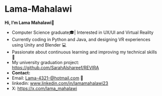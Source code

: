 # Lama-Mahalawi
**Hi, I’m Lama Mahalawi👋**
- Computer Science graduate🎓| Interested in UX/UI and Virtual Reality
- Currently coding in Python and Java, and designing VR experiences using Unity and Blender 💻
- Passionate about continuous learning and improving my technical skills 🌱
- My university graduation project: https://github.com/SarahAlshareef/REVIRA
- **Contact:**
- Email: Lama-4321-@hotmail.com 📧
- linkedin: www.linkedin.com/in/lamamahalawi23
- X: https://x.com/lama_mahalawi

